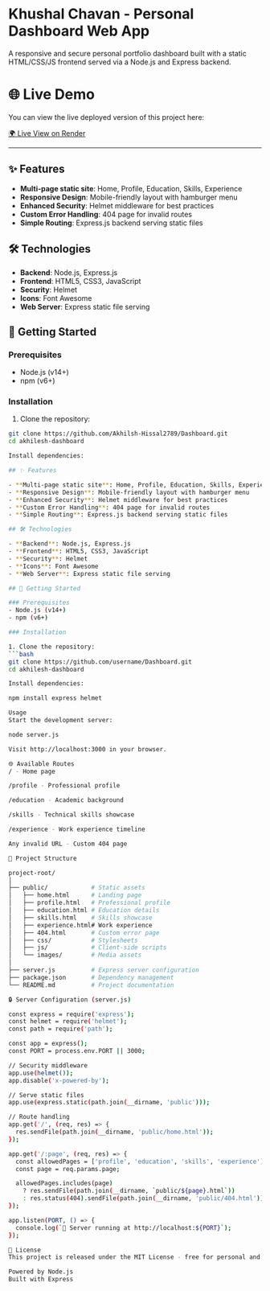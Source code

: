 # Khushal Chavan - Personal Dashboard Web App

A responsive and secure personal portfolio dashboard built with a static HTML/CSS/JS frontend served via a Node.js and Express backend.

# 🌐 Live Demo

You can view the live deployed version of this project here:

[🌍 Live View on Render]()

----

## ✨ Features

- **Multi-page static site**: Home, Profile, Education, Skills, Experience
- **Responsive Design**: Mobile-friendly layout with hamburger menu
- **Enhanced Security**: Helmet middleware for best practices
- **Custom Error Handling**: 404 page for invalid routes
- **Simple Routing**: Express.js backend serving static files

## 🛠 Technologies

- **Backend**: Node.js, Express.js
- **Frontend**: HTML5, CSS3, JavaScript
- **Security**: Helmet
- **Icons**: Font Awesome
- **Web Server**: Express static file serving

## 🚀 Getting Started

### Prerequisites
- Node.js (v14+)
- npm (v6+)

### Installation

1. Clone the repository:
```bash
git clone https://github.com/Akhilsh-Hissal2789/Dashboard.git
cd akhilesh-dashboard

Install dependencies:

## ✨ Features

- **Multi-page static site**: Home, Profile, Education, Skills, Experience
- **Responsive Design**: Mobile-friendly layout with hamburger menu
- **Enhanced Security**: Helmet middleware for best practices
- **Custom Error Handling**: 404 page for invalid routes
- **Simple Routing**: Express.js backend serving static files

## 🛠 Technologies

- **Backend**: Node.js, Express.js
- **Frontend**: HTML5, CSS3, JavaScript
- **Security**: Helmet
- **Icons**: Font Awesome
- **Web Server**: Express static file serving

## 🚀 Getting Started

### Prerequisites
- Node.js (v14+)
- npm (v6+)

### Installation

1. Clone the repository:
```bash
git clone https://github.com/username/Dashboard.git
cd akhilesh-dashboard

Install dependencies:

npm install express helmet

Usage
Start the development server:

node server.js

Visit http://localhost:3000 in your browser.

🌐 Available Routes
/ - Home page

/profile - Professional profile

/education - Academic background

/skills - Technical skills showcase

/experience - Work experience timeline

Any invalid URL - Custom 404 page

📁 Project Structure

project-root/
│
├── public/            # Static assets
│   ├── home.html      # Landing page
│   ├── profile.html   # Professional profile
│   ├── education.html # Education details
│   ├── skills.html    # Skills showcase
│   ├── experience.html# Work experience
│   ├── 404.html       # Custom error page
│   ├── css/           # Stylesheets
│   ├── js/            # Client-side scripts
│   └── images/        # Media assets
│
├── server.js          # Express server configuration
├── package.json       # Dependency management
└── README.md          # Project documentation

🔒 Server Configuration (server.js)

const express = require('express');
const helmet = require('helmet');
const path = require('path');

const app = express();
const PORT = process.env.PORT || 3000;

// Security middleware
app.use(helmet());
app.disable('x-powered-by');

// Serve static files
app.use(express.static(path.join(__dirname, 'public')));

// Route handling
app.get('/', (req, res) => {
  res.sendFile(path.join(__dirname, 'public/home.html'));
});

app.get('/:page', (req, res) => {
  const allowedPages = ['profile', 'education', 'skills', 'experience'];
  const page = req.params.page;

  allowedPages.includes(page) 
    ? res.sendFile(path.join(__dirname, `public/${page}.html`))
    : res.status(404).sendFile(path.join(__dirname, 'public/404.html'));
});

app.listen(PORT, () => {
  console.log(`🚀 Server running at http://localhost:${PORT}`);
});

📜 License
This project is released under the MIT License - free for personal and commercial use.

Powered by Node.js
Built with Express